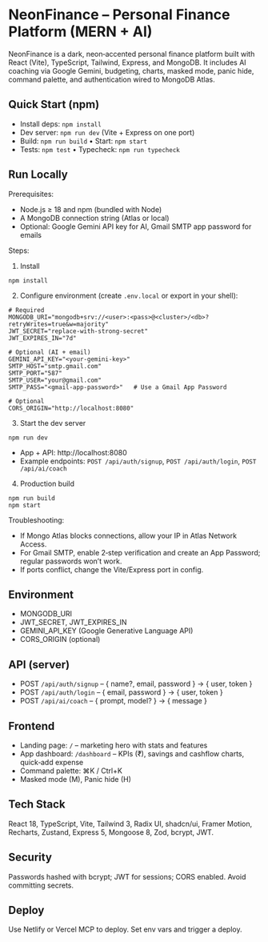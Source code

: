 # NeonFinance – Personal Finance Platform (MERN + AI)

NeonFinance is a dark, neon‑accented personal finance platform built with React (Vite), TypeScript, Tailwind, Express, and MongoDB. It includes AI coaching via Google Gemini, budgeting, charts, masked mode, panic hide, command palette, and authentication wired to MongoDB Atlas.

## Quick Start (npm)

- Install deps: `npm install`
- Dev server: `npm run dev` (Vite + Express on one port)
- Build: `npm run build`  •  Start: `npm start`
- Tests: `npm test`  •  Typecheck: `npm run typecheck`

## Run Locally

Prerequisites:
- Node.js ≥ 18 and npm (bundled with Node)
- A MongoDB connection string (Atlas or local)
- Optional: Google Gemini API key for AI, Gmail SMTP app password for emails

Steps:
1) Install
```
npm install
```
2) Configure environment (create `.env.local` or export in your shell):
```
# Required
MONGODB_URI="mongodb+srv://<user>:<pass>@<cluster>/<db>?retryWrites=true&w=majority"
JWT_SECRET="replace-with-strong-secret"
JWT_EXPIRES_IN="7d"

# Optional (AI + email)
GEMINI_API_KEY="<your-gemini-key>"
SMTP_HOST="smtp.gmail.com"
SMTP_PORT="587"
SMTP_USER="your@gmail.com"
SMTP_PASS="<gmail-app-password>"   # Use a Gmail App Password

# Optional
CORS_ORIGIN="http://localhost:8080"
```
3) Start the dev server
```
npm run dev
```
- App + API: http://localhost:8080
- Example endpoints: `POST /api/auth/signup`, `POST /api/auth/login`, `POST /api/ai/coach`

4) Production build
```
npm run build
npm start
```

Troubleshooting:
- If Mongo Atlas blocks connections, allow your IP in Atlas Network Access.
- For Gmail SMTP, enable 2‑step verification and create an App Password; regular passwords won’t work.
- If ports conflict, change the Vite/Express port in config.

## Environment
- MONGODB_URI
- JWT_SECRET, JWT_EXPIRES_IN
- GEMINI_API_KEY (Google Generative Language API)
- CORS_ORIGIN (optional)

## API (server)
- POST `/api/auth/signup` – { name?, email, password } → { user, token }
- POST `/api/auth/login` – { email, password } → { user, token }
- POST `/api/ai/coach` – { prompt, model? } → { message }

## Frontend
- Landing page: `/` – marketing hero with stats and features
- App dashboard: `/dashboard` – KPIs (₹), savings and cashflow charts, quick‑add expense
- Command palette: ⌘K / Ctrl+K
- Masked mode (M), Panic hide (H)

## Tech Stack
React 18, TypeScript, Vite, Tailwind 3, Radix UI, shadcn/ui, Framer Motion, Recharts, Zustand, Express 5, Mongoose 8, Zod, bcrypt, JWT.

## Security
Passwords hashed with bcrypt; JWT for sessions; CORS enabled. Avoid committing secrets.

## Deploy
Use Netlify or Vercel MCP to deploy. Set env vars and trigger a deploy.
